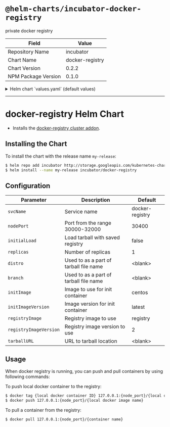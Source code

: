 # `@helm-charts/incubator-docker-registry`

private docker registry

| Field               | Value           |
| ------------------- | --------------- |
| Repository Name     | incubator       |
| Chart Name          | docker-registry |
| Chart Version       | 0.2.2           |
| NPM Package Version | 0.1.0           |

<details>

<summary>Helm chart `values.yaml` (default values)</summary>

```yaml
nodePort: 30400
initialLoad: false
replicas: 1
distro:
type:
branch:
initImage: centos
initImageVersion: latest
registryImage: registry
registryImageVersion: 2
tarballURL:
persistentVolume:
  enabled: false
  accessModes:
    - ReadWriteOnce
  existingClaim: ''
  size: 20Gi
  ## docker-registry data Persistent Volume Storage Class
  ## If defined, storageClassName: <storageClass>
  ## If set to "-", storageClassName: "", which disables dynamic provisioning
  ## If undefined (the default) or set to null, no storageClassName spec is
  ##   set, choosing the default provisioner.  (gp2 on AWS, standard on
  ##   GKE, AWS & OpenStack)
  ##
  storageClass: '-'
  annotations: {}
```

</details>

---

# docker-registry Helm Chart

- Installs the [docker-registry cluster addon](https://github.com/kubernetes/kubernetes/tree/master/cluster/addons/registry).

## Installing the Chart

To install the chart with the release name `my-release`:

```bash
$ helm repo add incubator http://storage.googleapis.com/kubernetes-charts-incubator
$ helm install --name my-release incubator/docker-registry
```

## Configuration

| Parameter              | Description                            | Default         |
| ---------------------- | -------------------------------------- | --------------- |
| `svcName`              | Service name                           | docker-registry |
| `nodePort`             | Port from the range 30000-32000        | 30400           |
| `initialLoad`          | Load tarball with saved registry       | false           |
| `replicas`             | Number of replicas                     | 1               |
| `distro`               | Used to as a part of tarball file name | \<blank>        |
| `branch`               | Used to as a part of tarball file name | \<blank>        |
| `initImage`            | Image to use for init container        | centos          |
| `initImageVersion`     | Image version for init container       | latest          |
| `registryImage`        | Registry image to use                  | registry        |
| `registryImageVersion` | Registry image version to use          | 2               |
| `tarballURL`           | URL to tarball location                | \<blank>        |

## Usage

When docker registry is running, you can push and pull containers by using following commands:

To push local docker container to the registry:

```bash
$ docker tag {local docker container ID} 127.0.0.1:{node_port}/{local docker image name}
$ docker push 127.0.0.1:{node_port}/{local docker image name}
```

To pull a container from the registry:

```bash
$ docker pull 127.0.0.1:{node_port}/{container name}
```
